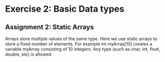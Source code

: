 # Exercise 2: Basic Data types

## Assignment 2: Static Arrays

Arrays store multiple values of the same type. Here we use static arrays to store a fixed number of elements. For example int myArray[10] creates a variable myArray consisting of 10 integers. Any type (such as char, int, float, double, etc) is allowed.


